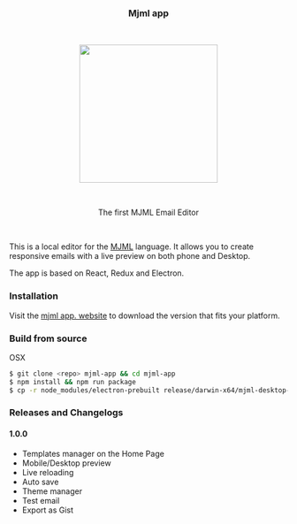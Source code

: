 <h3 align="center">
	Mjml app
</h3>

<br />

<p align="center">
	<a href="#" target="_blank">
    	<img width="250"src="https://mjml.io/assets/img/component.png">
    </a>
</p>

<br />

<p align="center">
	The first MJML Email Editor
</p>

<br />

This is a local editor for the [MJML](https://github.com/mjmlio/mjml) language.
It allows you to create responsive emails with a live preview on both phone and Desktop.

The app is based on React, Redux and Electron.

### Installation

Visit the [mjml app. website](mjmlio.github.io/mjml-app) to download the version that fits your platform.

### Build from source

OSX

``` bash
$ git clone <repo> mjml-app && cd mjml-app
$ npm install && npm run package
$ cp -r node_modules/electron-prebuilt release/darwin-x64/mjml-desktop-darwin-x64/mjml-app.app/Contents/Resources/app/node_modules/
```

### Releases and Changelogs

#### 1.0.0
 - Templates manager on the Home Page
 - Mobile/Desktop preview
 - Live reloading
 - Auto save
 - Theme manager
 - Test email
 - Export as Gist
